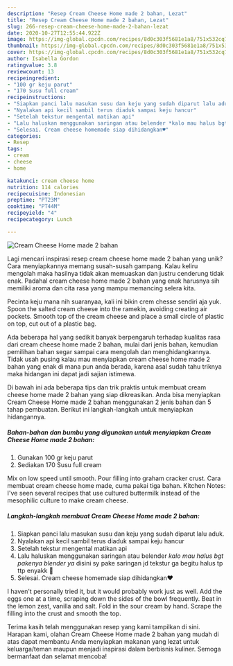 ```yaml
---
description: "Resep Cream Cheese Home made 2 bahan, Lezat"
title: "Resep Cream Cheese Home made 2 bahan, Lezat"
slug: 266-resep-cream-cheese-home-made-2-bahan-lezat
date: 2020-10-27T12:55:44.922Z
image: https://img-global.cpcdn.com/recipes/8d0c303f5681e1a8/751x532cq70/cream-cheese-home-made-2-bahan-foto-resep-utama.jpg
thumbnail: https://img-global.cpcdn.com/recipes/8d0c303f5681e1a8/751x532cq70/cream-cheese-home-made-2-bahan-foto-resep-utama.jpg
cover: https://img-global.cpcdn.com/recipes/8d0c303f5681e1a8/751x532cq70/cream-cheese-home-made-2-bahan-foto-resep-utama.jpg
author: Isabella Gordon
ratingvalue: 3.8
reviewcount: 13
recipeingredient:
- "100 gr keju parut"
- "170 Susu full cream"
recipeinstructions:
- "Siapkan panci lalu masukan susu dan keju yang sudah diparut lalu aduk."
- "Nyalakan api kecil sambil terus diaduk sampai keju hancur"
- "Setelah tekstur mengental matikan api"
- "Lalu haluskan menggunakan saringan atau belender *kalo mau halus bgt pakenya blender ya* disini sy pake saringan jd tekstur ga begitu halus tp ttp enyakk 🤗"
- "Selesai. Cream cheese homemade siap dihidangkan♥️"
categories:
- Resep
tags:
- cream
- cheese
- home

katakunci: cream cheese home 
nutrition: 114 calories
recipecuisine: Indonesian
preptime: "PT23M"
cooktime: "PT44M"
recipeyield: "4"
recipecategory: Lunch

---
```



![Cream Cheese Home made 2 bahan](https://img-global.cpcdn.com/recipes/8d0c303f5681e1a8/751x532cq70/cream-cheese-home-made-2-bahan-foto-resep-utama.jpg)

Lagi mencari inspirasi resep cream cheese home made 2 bahan yang unik? Cara menyiapkannya memang susah-susah gampang. Kalau keliru mengolah maka hasilnya tidak akan memuaskan dan justru cenderung tidak enak. Padahal cream cheese home made 2 bahan yang enak harusnya sih memiliki aroma dan cita rasa yang mampu memancing selera kita.

Pecinta keju mana nih suaranyaa, kali ini bikin crem chesse sendiri aja yuk. Spoon the salted cream cheese into the ramekin, avoiding creating air pockets. Smooth top of the cream cheese and place a small circle of plastic on top, cut out of a plastic bag.

Ada beberapa hal yang sedikit banyak berpengaruh terhadap kualitas rasa dari cream cheese home made 2 bahan, mulai dari jenis bahan, kemudian pemilihan bahan segar sampai cara mengolah dan menghidangkannya. Tidak usah pusing kalau mau menyiapkan cream cheese home made 2 bahan yang enak di mana pun anda berada, karena asal sudah tahu triknya maka hidangan ini dapat jadi sajian istimewa.


Di bawah ini ada beberapa tips dan trik praktis untuk membuat cream cheese home made 2 bahan yang siap dikreasikan. Anda bisa menyiapkan Cream Cheese Home made 2 bahan menggunakan 2 jenis bahan dan 5 tahap pembuatan. Berikut ini langkah-langkah untuk menyiapkan hidangannya.

<!--inarticleads1-->

##### Bahan-bahan dan bumbu yang digunakan untuk menyiapkan Cream Cheese Home made 2 bahan:

1. Gunakan 100 gr keju parut
1. Sediakan 170 Susu full cream


Mix on low speed until smooth. Pour filling into graham cracker crust. Cara membuat cream cheese home made, cuma pakai tiga bahan. Kitchen Notes: I&#39;ve seen several recipes that use cultured buttermilk instead of the mesophilic culture to make cream cheese. 

<!--inarticleads2-->

##### Langkah-langkah membuat Cream Cheese Home made 2 bahan:

1. Siapkan panci lalu masukan susu dan keju yang sudah diparut lalu aduk.
1. Nyalakan api kecil sambil terus diaduk sampai keju hancur
1. Setelah tekstur mengental matikan api
1. Lalu haluskan menggunakan saringan atau belender *kalo mau halus bgt pakenya blender ya* disini sy pake saringan jd tekstur ga begitu halus tp ttp enyakk 🤗
1. Selesai. Cream cheese homemade siap dihidangkan♥️


I haven&#39;t personally tried it, but it would probably work just as well. Add the eggs one at a time, scraping down the sides of the bowl frequently. Beat in the lemon zest, vanilla and salt. Fold in the sour cream by hand. Scrape the filling into the crust and smooth the top. 

Terima kasih telah menggunakan resep yang kami tampilkan di sini. Harapan kami, olahan Cream Cheese Home made 2 bahan yang mudah di atas dapat membantu Anda menyiapkan makanan yang lezat untuk keluarga/teman maupun menjadi inspirasi dalam berbisnis kuliner. Semoga bermanfaat dan selamat mencoba!
